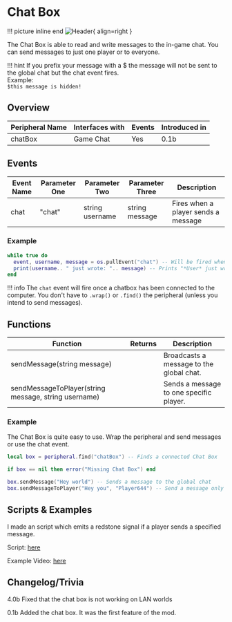 # Chat Box

!!! picture inline end
    ![Header](https://srendi.de/wp-content/uploads/2021/04/Chat-box.png){ align=right }

The Chat Box is able to read and write messages to the in-game chat. You can send messages to just one player or to everyone.

!!! hint
    If you prefix your message with a $ the message will not be sent to the global chat but the chat event fires.  
    Example:  
    `$this message is hidden!`

## Overview

| Peripheral Name | Interfaces with | Events | Introduced in |
| --------------- | --------------- | ------ | ------------- |
| chatBox         | Game Chat       | Yes    | 0.1b          |

## Events

| Event Name | Parameter One | Parameter Two   | Parameter Three | Description                         |
| ---------- | ------------- | --------------- | --------------- | ----------------------------------- |
| chat       | "chat"        | string username | string message  | Fires when a player sends a message |

### Example

```lua
while true do
  event, username, message = os.pullEvent("chat") -- Will be fired when someone sends a chat message
  print(username.. " just wrote: ".. message) -- Prints "*User* just wrote: *Message*"
end
```

!!! info
The `chat` event will fire once a chatbox has been connected to the computer.
You don't have to `.wrap()` or `.find()` the peripheral (unless you intend to send messages).

## Functions

| Function                                             | Returns | Description                              |
| ---------------------------------------------------- | ------- | ---------------------------------------- |
| sendMessage(string message)                          |         | Broadcasts a message to the global chat. |
| sendMessageToPlayer(string message, string username) |         | Sends a message to one specific player.  |

### Example

The Chat Box is quite easy to use. Wrap the peripheral and send messages or use the chat event.

```lua
local box = peripheral.find("chatBox") -- Finds a connected Chat Box

if box == nil then error("Missing Chat Box") end

box.sendMessage("Hey world") -- Sends a message to the global chat
box.sendMessageToPlayer("Hey you", "Player644") -- Send a message only to one specific player
```

## Scripts & Examples

I made an script which emits a redstone signal if a player sends a specified message.

Script: [here](https://gist.github.com/Seniorendi/2002973af6e983f48d5cf7a225d7257a)

Example Video: [here](https://cloud.srendi.de/index.php/s/insF5MgsmyTz4z4)

## Changelog/Trivia

4.0b
Fixed that the chat box is not working on LAN worlds

0.1b
Added the chat box. It was the first feature of the mod.
